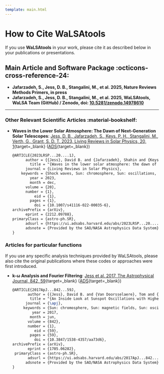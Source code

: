 ```yaml
---
template: main.html
---
```


# How to Cite WaLSAtools

If you use **WaLSAtools** in your work, please cite it as described below in your publications or presentations.

## Main Article and Software Package :octicons-cross-reference-24:

- **Jafarzadeh, S., Jess, D. B., Stangalini, M., et al. 2025, Nature Reviews Methods Primers, in press**  
- **Jafarzadeh, S., Jess, D. B., Stangalini, M., et al. 2025, WaLSAtools, WaLSA Team (GitHub) / Zenodo, doi: [10.5281/zenodo.14978610](https://doi.org/10.5281/zenodo.14978610)**

---

### Other Relevant Scientific Articles :material-bookshelf:

- **Waves in the Lower Solar Atmosphere: The Dawn of Next-Generation Solar Telescopes**: [Jess, D. B., Jafarzadeh, S., Keys, P. H., Stangalini, M., Verth, G., Grant, S. D. T. 2023, Living Reviews in Solar Physics, 20, 1][5]{target=_blank} ([ADS][6]{target=_blank})
  ```latex
  @ARTICLE{2023LRSP...20....1J,
        author = {{Jess}, David B. and {Jafarzadeh}, Shahin and {Keys}, Peter H. and {Stangalini}, Marco and {Verth}, Gary and {Grant}, Samuel D.~T.},
          title = "{Waves in the lower solar atmosphere: the dawn of next-generation solar telescopes}",
        journal = {Living Reviews in Solar Physics},
      keywords = {Shock waves, Sun: chromosphere, Sun: oscillations, Sun: photosphere, Telescopes, Astrophysics - Solar and Stellar Astrophysics},
          year = 2023,
          month = dec,
        volume = {20},
        number = {1},
            eid = {1},
          pages = {1},
            doi = {10.1007/s41116-022-00035-6},
  archivePrefix = {arXiv},
        eprint = {2212.09788},
  primaryClass = {astro-ph.SR},
        adsurl = {https://ui.adsabs.harvard.edu/abs/2023LRSP...20....1J},
        adsnote = {Provided by the SAO/NASA Astrophysics Data System}
  }
  ```

### Articles for particular functions

If you use any specific analysis techniques provided by WaLSAtools, please also cite the original publications where these codes or approaches were first introduced.

- **k-&#969; Analysis and Fourier Filtering**: [Jess et al. 2017, The Astrophysical Journal, 842, 59][1]{target=_blank} ([ADS][2]{target=_blank})
  ```latex
  @ARTICLE{2017ApJ...842...59J,
         author = {{Jess}, David B. and {Van Doorsselaere}, Tom and {Verth}, Gary and {Fedun}, Viktor and {Krishna Prasad}, S. and {Erd{\'e}lyi}, Robert and {Keys}, Peter H. and {Grant}, Samuel D.~T. and {Uitenbroek}, Han and {Christian}, Damian J.},
          title = "{An Inside Look at Sunspot Oscillations with Higher Azimuthal Wavenumbers}",
        journal = {\apj},
       keywords = {Sun: chromosphere, Sun: magnetic fields, Sun: oscillations, Sun: photosphere, sunspots, Astrophysics - Solar and Stellar Astrophysics},
           year = 2017,
          month = jun,
         volume = {842},
         number = {1},
            eid = {59},
          pages = {59},
            doi = {10.3847/1538-4357/aa73d6},
  archivePrefix = {arXiv},
         eprint = {1705.06282},
   primaryClass = {astro-ph.SR},
         adsurl = {https://ui.adsabs.harvard.edu/abs/2017ApJ...842...59J},
        adsnote = {Provided by the SAO/NASA Astrophysics Data System}
  }
  ```

  [1]: https://iopscience.iop.org/article/10.3847/1538-4357/aa73d6/pdf
  [2]: http://adsabs.harvard.edu/abs/2017ApJ...842...59J
  [3]: https://www.aanda.org/articles/aa/pdf/2021/05/aa40429-21.pdf
  [4]: https://ui.adsabs.harvard.edu/abs/2021A%26A...649A.169S/abstract
  [5]: https://WaLSA.team/LRSP
  [6]: https://ui.adsabs.harvard.edu/abs/2023LRSP...20....1J/abstract

<br>
